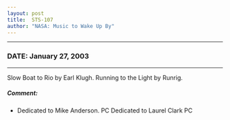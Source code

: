 ```yaml
---
layout: post
title:  STS-107
author: "NASA: Music to Wake Up By"
---
```


----
### DATE: January 27, 2003
----
Slow Boat to Rio by Earl Klugh.
Running to the Light by Runrig.

##### Comment:
* Dedicated to Mike Anderson. PC
Dedicated to Laurel Clark PC
